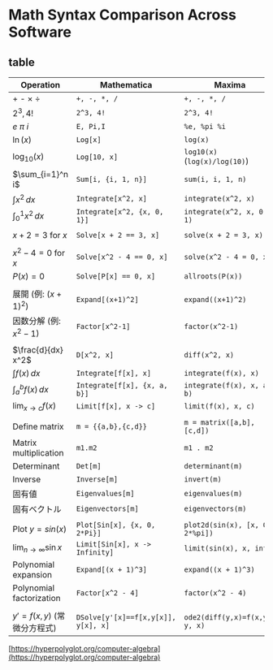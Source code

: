 # Math Syntax Comparison Across Software

## table

| Operation                    | Mathematica                    | Maxima                          | sympy                        | SageMath                     | Scilab                        | GNU Octave                     | Maple                       |
| ---------------------------- | ------------------------------ | ------------------------------- | ---------------------------- | ---------------------------- | ----------------------------- | ------------------------------ | --------------------------- |
| + - × ÷                      | `+, -, *, /`                   | `+, -, *, /`                    | `+, -, *, /`                 | `+, -, *, /`                 | `+, -, *, /`                  | `+, -, *, /`                   | `+, -, *, /`                |
| $2^3 , 4!$                   | `2^3, 4!`                      | `2^3, 4!`                       | `2**3, factorial(4)`         | `2**3, factorial(4)`         | `2^3, factorial(4)`           | `2^3, factorial(4)`            | `2^3, 4!`                   |
| $e$ $\pi$ $i$                | `E, Pi,I`                      | `%e, %pi %i`                    | `E, pi I`                    | `e, pi I/i`                  | `%e, %pi %i`                  | `exp(1), pi i`                 | `exp(1), Pi I`              |
| $\ln(x)$                     | `Log[x]`                       | `log(x)`                        | `log(x)`                     | `log(x)`                     | `log(x)`                      | `log(x)`                       | `ln(x)`                     |
| $\log_{10}(x)$               | `Log[10, x]`                   | `log10(x)` (`log(x)/log(10)`)   | `log(x, 10)`                 | `log(x, 10)`                 | `log10(x)`                    | `log10(x)`                     | `log10(x)`                  |
| $\sum_{i=1}^n i$             | `Sum[i, {i, 1, n}]`            | `sum(i, i, 1, n)`               | `Sum(i, (i, 1, n))`          | `sum(i, i, 1, n)`            | –                             | `symsum(i, i, 1, n)`           | `sum(i, i=1..n)`            |
| $\int x^2 \, dx$             | `Integrate[x^2, x]`            | `integrate(x^2, x)`             | `integrate(x**2, x)`         | `integrate(x^2, x)`          | –                             | `int(sym('x^2'), x)`           | `int(x^2, x)`               |
| $\int_0^1 x^2 \, dx$         | `Integrate[x^2, {x, 0, 1}]`    | `integrate(x^2, x, 0, 1)`       | `integrate(x**2, (x, 0, 1))` | `integrate(x^2, (x, 0, 1))`  | `integrate('x^2', 'x', 0, 1)` | `int(sym('x^2'), [0, 1])`      | `int(x^2, x=0..1)`          |
| $x + 2 = 3$ for $x$          | `Solve[x + 2 == 3, x]`         | `solve(x + 2 = 3, x)`           | `solve(Eq(x + 2, 3), x)`     | `solve(x + 2 == 3, x)`       | –                             | `solve(sym('x + 2 = 3'), x)`   | `solve(x + 2 = 3, x)`       |
| $x^2 - 4 = 0$ for $x$        | `Solve[x^2 - 4 == 0, x]`       | `solve(x^2 - 4 = 0, x)`         | `solve(x**2 - 4, x)`         | `solve(x^2 - 4 == 0, x)`     | `roots([1, 0, -4])`           | `solve(sym('x^2 - 4 = 0'), x)` | `solve(x^2 - 4 = 0, x)`     |
| $P(x)=0$                     | `Solve[P[x] == 0, x]`          | `allroots(P(x))`                | `roots(P(x))`                | `P.roots(ring=QQbar)`        | `roots(poly_coeffs_vector)`   | `roots(poly_coeffs_vector)`    | `fsolve(P(x))`              |
|                              |                                |                                 |                              |                              |                               |                                |                             |
| 展開 (例: $(x+1)^2$)         | `Expand[(x+1)^2]`              | `expand((x+1)^2)`               | `expand((x+1)**2)`           | `((x+1)^2).expand()`         | –                             | `expand((x+1)^2)`              | `expand((x+1)^2)`           |
| 因数分解 (例: $x^2-1$)       | `Factor[x^2-1]`                | `factor(x^2-1)`                 | `factor(x**2-1)`             | `(x^2-1).factor()`           | –                             | `factor(x^2-1)`                | `factor(x^2-1)`             |
|                              |                                |                                 |                              |                              |                               |                                |                             |
| $\frac{d}{dx} x^2$           | `D[x^2, x]`                    | `diff(x^2, x)`                  | `diff(x**2, x)`              | `diff(x^2, x)`               | –                             | `diff(sym('x^2'), x)`          | `diff(x^2, x)`              |
| $\int f(x) \, dx$            | `Integrate[f[x], x]`           | `integrate(f(x), x)`            | `integrate(f(x), x)`         | `integrate(f(x), x)`         | – `intsplin`                  | `int(f(x), x)`                 | `int(f(x), x)`              |
| $\int_a^b f(x) \, dx$        | `Integrate[f[x], {x, a, b}]`   | `integrate(f(x), x, a, b)`      | `integrate(f(x), (x, a, b))` | `integrate(f(x), (x, a, b))` | `integrate('f(x)','x',a,b)`   | `int(f(x),x,a,b)`              | `int(f(x), x=a..b)`         |
| $\lim_{x\to c} f(x)$         | `Limit[f[x], x -> c]`          | `limit(f(x), x, c)`             | `limit(f(x), x, c)`          | `limit(f(x), x=c)`           | –                             | `limit(f(x), x, c)`            | `limit(f(x), x=c)`          |
|                              |                                |                                 |                              |                              |                               |                                |                             |
| Define matrix                | `m = {{a,b},{c,d}}`            | `m = matrix([a,b],[c,d])`       | `Matrix([[a,b],[c,d]])`      | `matrix([[a,b],[c,d]])`      | `[a,b; c,d]`                  | `[a,b; c,d]`                   | `<<a\|b>\|<c\|d>>`          |
| Matrix multiplication        | `m1.m2`                        | `m1 . m2`                       | `m1 * m2`                    | `m1 * m2`                    | `m1 * m2`                     | `m1 * m2`                      | `m1 . m2`                   |
| Determinant                  | `Det[m]`                       | `determinant(m)`                | `m.det()`                    | `m.det()`                    | `det(m)`                      | `det(m)`                       | `Determinant(m)`            |
| Inverse                      | `Inverse[m]`                   | `invert(m)`                     | `m.inv()`                    | `m.inverse()`                | `inv(m)`                      | `inv(m)`                       | `MatrixInverse(m)`          |
| 固有値                       | `Eigenvalues[m]`               | `eigenvalues(m)`                | `m.eigenvals()`              | `m.eigenvalues()`            | `spec(m)`                     | `eig(m)`                       | `Eigenvalues(m)`            |
| 固有ベクトル                 | `Eigenvectors[m]`              | `eigenvectors(m)`               | `m.eigenvects()`             | `m.eigenvectors_right()`     | `[val, vec] = spec(m)`        | `[V,D] = eig(m)`               | `Eigenvectors(m)`           |
|                              |                                |                                 |                              |                              |                               |                                |                             |
| Plot $y = sin(x)$            | `Plot[Sin[x], {x, 0, 2*Pi}]`   | `plot2d(sin(x), [x, 0, 2*%pi])` | `plot(sin(x), (x, 0, 2*pi))` | `plot(sin(x), (x, 0, 2*pi))` | `plot(x, sin(x))`             | `fplot(@sin, [0, 2*pi])`       | `plot(sin(x), x=0..2*Pi)`   |
| $\lim_{n \to \infty} \sin x$ | `Limit[Sin[x], x -> Infinity]` | `limit(sin(x), x, inf)`         | `limit(sin(x), x, oo)`       | `limit(sin(x), x=infinity)`  | –                             | `limit(sin(x), x, Inf)`        | `limit(sin(x), x=infinity)` |
| Polynomial expansion         | `Expand[(x + 1)^3]`            | `expand((x + 1)^3)`             | `expand((x + 1)**3)`         | `expand((x + 1)^3)`          | –                             | `expand((x + 1)^3)`            | `expand((x + 1)^3)`         |
| Polynomial factorization     | `Factor[x^2 - 4]`              | `factor(x^2 - 4)`               | `factor(x^2 - 4)`            | `factor(x^2 - 4)`            | –                             | `factor(x^2 - 4)`              | `factor(x^2 - 4)`           |
|                              |                                |                                 |                              |                              |                               |                                |                             |
| $y' = f(x,y)$ (常微分方程式)        | `DSolve[y'[x]==f[x,y[x]], y[x], x]` | `ode2(diff(y,x)=f(x,y), y, x)`         | `dsolve(Eq(y(x).diff(x),f(x,y(x))), y(x))` | `desolve(diff(y,x) == f(x,y), y, ivar=x)` | `ode(y0,t0,t,f)` (数値解)                  | `dsolve("Dy=f(x,y)", "y(x0)=y0")`     | `dsolve(diff(y(x),x)=f(x,y(x)), y(x))` |

[https://hyperpolyglot.org/computer-algebra](https://hyperpolyglot.org/computer-algebra)